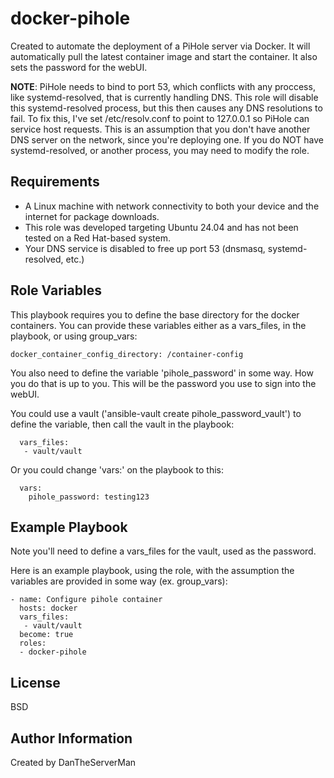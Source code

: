 docker-pihole
=========

Created to automate the deployment of a PiHole server via Docker. It will automatically pull the latest container image and start the container. It also sets the password for the webUI.

**NOTE**: PiHole needs to bind to port 53, which conflicts with any proccess, like systemd-resolved, that is currently handling DNS. This role will disable this systemd-resolved process, but this then causes any DNS resolutions to fail. To fix this, I've set /etc/resolv.conf to point to 127.0.0.1 so PiHole can service host requests. This is an assumption that you don't have another DNS server on the network, since you're deploying one. If you do NOT have systemd-resolved, or another process, you may need to modify the role.

Requirements
------------

- A Linux machine with network connectivity to both your device and the internet for package downloads.
- This role was developed targeting Ubuntu 24.04 and has not been tested on a Red Hat-based system.
- Your DNS service is disabled to free up port 53 (dnsmasq, systemd-resolved, etc.)

Role Variables
--------------

This playbook requires you to define the base directory for the docker containers. You can provide these variables either as a vars_files, in the playbook, or using group_vars:

```
docker_container_config_directory: /container-config
```

You also need to define the variable 'pihole_password' in some way. How you do that is up to you. This will be the password you use to sign into the webUI.

You could use a vault ('ansible-vault create pihole_password_vault') to define the variable, then call the vault in the playbook:
```
  vars_files:
   - vault/vault
```

Or you could change 'vars:' on the playbook to this:
```
  vars:
    pihole_password: testing123
```

Example Playbook
----------------

Note you'll need to define a vars_files for the vault, used as the password.

Here is an example playbook, using the role, with the assumption the variables are provided in some way (ex. group_vars):
```
- name: Configure pihole container
  hosts: docker 
  vars_files:
   - vault/vault
  become: true
  roles:
  - docker-pihole
```
License
-------

BSD

Author Information
------------------

Created by DanTheServerMan